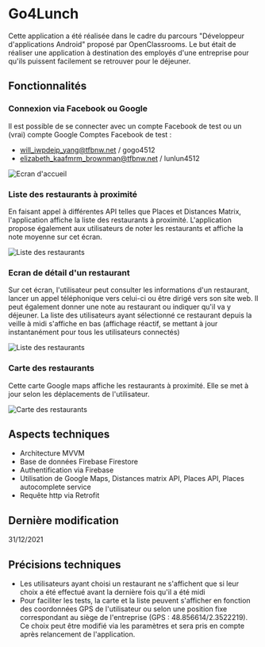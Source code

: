 # Go4Lunch

Cette application a été réalisée dans le cadre du parcours "Développeur d'applications Android" proposé par OpenClassrooms. Le but était de réaliser une application à 
destination des employés d'une entreprise pour qu'ils puissent facilement se retrouver pour le déjeuner.

## Fonctionnalités

### Connexion via Facebook ou Google

Il est possible de se connecter avec un compte Facebook de test ou un (vrai) compte Google
Comptes Facebook de test :
- will_iwpdejp_yang@tfbnw.net / gogo4512
- elizabeth_kaafmrm_brownman@tfbnw.net / lunlun4512

![Ecran d'accueil](https://www.natationpourtous.com/images/ext/Screenshot_go4lunch_home.png)

### Liste des restaurants à proximité

En faisant appel à différentes API telles que Places et Distances Matrix, l'application affiche la liste des restaurants à proximité. L'application propose également 
aux utilisateurs de noter les restaurants et affiche la note moyenne sur cet écran.

![Liste des restaurants](https://www.natationpourtous.com/images/ext/Screenshot_go4lunch_list.png)

### Ecran de détail d'un restaurant

Sur cet écran, l'utilisateur peut consulter les informations d'un restaurant, lancer un appel téléphonique vers celui-ci ou être dirigé vers son site web. Il peut 
également donner une note au restaurant ou indiquer qu'il va y déjeuner. La liste des utilisateurs ayant sélectionné ce restaurant depuis la veille à midi s'affiche 
en bas (affichage réactif, se mettant à jour instantanément pour tous les utilisateurs connectés)

![Liste des restaurants](https://www.natationpourtous.com/images/ext/Screenshot_go4lunch_details.png)


### Carte des restaurants

Cette carte Google maps affiche les restaurants à proximité. Elle se met à jour selon les déplacements de l'utilisateur.

![Carte des restaurants](https://www.natationpourtous.com/images/ext/Screenshot_go4lunch_list.png)


## Aspects techniques

- Architecture MVVM
- Base de données Firebase Firestore
- Authentification via Firebase
- Utilisation de Google Maps, Distances matrix API, Places API, Places autocomplete service 
- Requête http via Retrofit


## Dernière modification 

31/12/2021






## Précisions techniques
- Les utilisateurs ayant choisi un restaurant ne s'affichent que si leur choix a été effectué avant la dernière fois qu'il a été midi
- Pour faciliter les tests, la carte et la liste peuvent s'afficher en fonction des coordonnées GPS de l'utilisateur ou selon une position fixe correspondant au siège de l'entreprise (GPS : 48.856614/2.3522219). Ce choix peut être modifié via les paramètres et sera pris en compte après relancement de l'application.